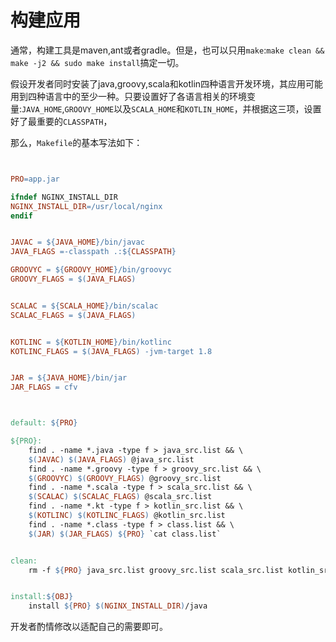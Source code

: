 # 构建应用

通常，构建工具是maven,ant或者gradle。但是，也可以只用`make`:`make clean && make -j2 && sudo make install`搞定一切。

假设开发者同时安装了java,groovy,scala和kotlin四种语言开发环境，其应用可能用到四种语言中的至少一种。只要设置好了各语言相关的环境变量:`JAVA_HOME`,`GROOVY_HOME`以及`SCALA_HOME`和`KOTLIN_HOME`，并根据这三项，设置好了最重要的`CLASSPATH`，

那么，`Makefile`的基本写法如下：

```Makefile


PRO=app.jar

ifndef NGINX_INSTALL_DIR
NGINX_INSTALL_DIR=/usr/local/nginx
endif


JAVAC = ${JAVA_HOME}/bin/javac
JAVA_FLAGS =-classpath .:${CLASSPATH}

GROOVYC = ${GROOVY_HOME}/bin/groovyc
GROOVY_FLAGS = $(JAVA_FLAGS)


SCALAC = ${SCALA_HOME}/bin/scalac
SCALAC_FLAGS = $(JAVA_FLAGS)


KOTLINC = ${KOTLIN_HOME}/bin/kotlinc
KOTLINC_FLAGS = $(JAVA_FLAGS) -jvm-target 1.8


JAR = ${JAVA_HOME}/bin/jar
JAR_FLAGS = cfv



default: ${PRO}

${PRO}:
	find . -name *.java -type f > java_src.list && \
	$(JAVAC) $(JAVA_FLAGS) @java_src.list
	find . -name *.groovy -type f > groovy_src.list && \
	$(GROOVYC) $(GROOVY_FLAGS) @groovy_src.list 
	find . -name *.scala -type f > scala_src.list && \
    $(SCALAC) $(SCALAC_FLAGS) @scala_src.list
    find . -name *.kt -type f > kotlin_src.list && \
	$(KOTLINC) $(KOTLINC_FLAGS) @kotlin_src.list
	find . -name *.class -type f > class.list && \
	$(JAR) $(JAR_FLAGS) ${PRO} `cat class.list`


clean:
	rm -f ${PRO} java_src.list groovy_src.list scala_src.list kotlin_src.list `cat class.list` class.list


install:${OBJ}
	install ${PRO} $(NGINX_INSTALL_DIR)/java


```
开发者酌情修改以适配自己的需要即可。